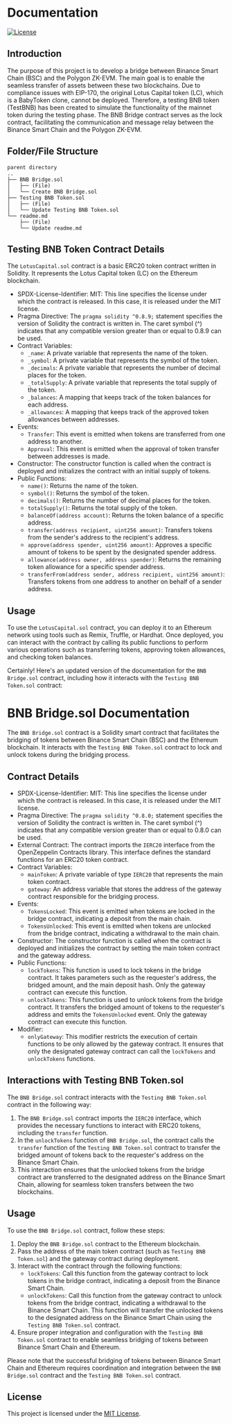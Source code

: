 # Documentation

[![License](https://img.shields.io/badge/License-MIT-blue.svg)](https://github.com/StefanIsMe/Lotus-Capital-Hub-Token/blob/main/LICENSE)

## Introduction

The purpose of this project is to develop a bridge between Binance Smart Chain (BSC) and the Polygon ZK-EVM. The main goal is to enable the seamless transfer of assets between these two blockchains. Due to compliance issues with EIP-170, the original Lotus Capital token (LC), which is a BabyToken clone, cannot be deployed. Therefore, a testing BNB token (TestBNB) has been created to simulate the functionality of the mainnet token during the testing phase. The BNB Bridge contract serves as the lock contract, facilitating the communication and message relay between the Binance Smart Chain and the Polygon ZK-EVM.

## Folder/File Structure

```
parent directory
..
├── BNB Bridge.sol
│   ├── (File)
│   └── Create BNB Bridge.sol
├── Testing BNB Token.sol
│   ├── (File)
│   └── Update Testing BNB Token.sol
└── readme.md
    ├── (File)
    └── Update readme.md
```

## Testing BNB Token Contract Details

The `LotusCapital.sol` contract is a basic ERC20 token contract written in Solidity. It represents the Lotus Capital token (LC) on the Ethereum blockchain.

- SPDX-License-Identifier: MIT: This line specifies the license under which the contract is released. In this case, it is released under the MIT license.
- Pragma Directive: The `pragma solidity ^0.8.9;` statement specifies the version of Solidity the contract is written in. The caret symbol (^) indicates that any compatible version greater than or equal to 0.8.9 can be used.
- Contract Variables:
  - `_name`: A private variable that represents the name of the token.
  - `_symbol`: A private variable that represents the symbol of the token.
  - `_decimals`: A private variable that represents the number of decimal places for the token.
  - `_totalSupply`: A private variable that represents the total supply of the token.
  - `_balances`: A mapping that keeps track of the token balances for each address.
  - `_allowances`: A mapping that keeps track of the approved token allowances between addresses.
- Events:
  - `Transfer`: This event is emitted when tokens are transferred from one address to another.
  - `Approval`: This event is emitted when the approval of token transfer between addresses is made.
- Constructor: The constructor function is called when the contract is deployed and initializes the contract with an initial supply of tokens.
- Public Functions:
  - `name()`: Returns the name of the token.
  - `symbol()`: Returns the symbol of the token.
  - `decimals()`: Returns the number of decimal places for the token.
  - `totalSupply()`: Returns the total supply of the token.
  - `balanceOf(address account)`: Returns the token balance of a specific address.
  - `transfer(address recipient, uint256 amount)`: Transfers tokens from the sender's address to the recipient's address.
  - `approve(address spender, uint256 amount)`: Approves a specific amount of tokens to be spent by the designated spender address.
  - `allowance(address owner, address spender)`: Returns the remaining token allowance for a specific spender address.
  - `transferFrom(address sender, address recipient, uint256 amount)`: Transfers tokens from one address to another on behalf of a sender address.

## Usage

To use the `LotusCapital.sol` contract, you can deploy it to an Ethereum network using tools such as Remix, Truffle, or Hardhat. Once deployed, you can interact with the contract by calling its public functions to perform various operations such as transferring tokens, approving token allowances, and checking token balances.

Certainly! Here's an updated version of the documentation for the `BNB Bridge.sol` contract, including how it interacts with the `Testing BNB Token.sol` contract:

# BNB Bridge.sol Documentation

The `BNB Bridge.sol` contract is a Solidity smart contract that facilitates the bridging of tokens between Binance Smart Chain (BSC) and the Ethereum blockchain. It interacts with the `Testing BNB Token.sol` contract to lock and unlock tokens during the bridging process.

## Contract Details

- SPDX-License-Identifier: MIT: This line specifies the license under which the contract is released. In this case, it is released under the MIT license.
- Pragma Directive: The `pragma solidity ^0.8.0;` statement specifies the version of Solidity the contract is written in. The caret symbol (^) indicates that any compatible version greater than or equal to 0.8.0 can be used.
- External Contract: The contract imports the `IERC20` interface from the OpenZeppelin Contracts library. This interface defines the standard functions for an ERC20 token contract.
- Contract Variables:
  - `mainToken`: A private variable of type `IERC20` that represents the main token contract.
  - `gateway`: An address variable that stores the address of the gateway contract responsible for the bridging process.
- Events:
  - `TokensLocked`: This event is emitted when tokens are locked in the bridge contract, indicating a deposit from the main chain.
  - `TokensUnlocked`: This event is emitted when tokens are unlocked from the bridge contract, indicating a withdrawal to the main chain.
- Constructor: The constructor function is called when the contract is deployed and initializes the contract by setting the main token contract and the gateway address.
- Public Functions:
  - `lockTokens`: This function is used to lock tokens in the bridge contract. It takes parameters such as the requester's address, the bridged amount, and the main deposit hash. Only the gateway contract can execute this function.
  - `unlockTokens`: This function is used to unlock tokens from the bridge contract. It transfers the bridged amount of tokens to the requester's address and emits the `TokensUnlocked` event. Only the gateway contract can execute this function.
- Modifier: 
  - `onlyGateway`: This modifier restricts the execution of certain functions to be only allowed by the gateway contract. It ensures that only the designated gateway contract can call the `lockTokens` and `unlockTokens` functions.

## Interactions with Testing BNB Token.sol

The `BNB Bridge.sol` contract interacts with the `Testing BNB Token.sol` contract in the following way:

1. The `BNB Bridge.sol` contract imports the `IERC20` interface, which provides the necessary functions to interact with ERC20 tokens, including the `transfer` function.
2. In the `unlockTokens` function of `BNB Bridge.sol`, the contract calls the `transfer` function of the `Testing BNB Token.sol` contract to transfer the bridged amount of tokens back to the requester's address on the Binance Smart Chain.
3. This interaction ensures that the unlocked tokens from the bridge contract are transferred to the designated address on the Binance Smart Chain, allowing for seamless token transfers between the two blockchains.

## Usage

To use the `BNB Bridge.sol` contract, follow these steps:

1. Deploy the `BNB Bridge.sol` contract to the Ethereum blockchain.
2. Pass the address of the main token contract (such as `Testing BNB Token.sol`) and the gateway contract during deployment.
3. Interact with the contract through the following functions:
   - `lockTokens`: Call this function from the gateway contract to lock tokens in the bridge contract, indicating a deposit from the Binance Smart Chain.
   - `unlockTokens`: Call this function from the gateway contract to unlock tokens from the bridge contract, indicating a withdrawal to the Binance Smart Chain. This function will transfer the unlocked tokens to the designated address on the Binance Smart Chain using the `Testing BNB Token.sol` contract.
4. Ensure proper integration and configuration with the `Testing BNB Token.sol` contract to enable seamless bridging of tokens between Binance Smart Chain and Ethereum.

Please note that the successful bridging of tokens between Binance Smart Chain and Ethereum requires coordination and integration between the `BNB Bridge.sol` contract and the `Testing BNB Token.sol` contract.

## License

This project is licensed under the [MIT License](https://github.com/StefanIsMe/Lotus-Capital-Hub-Token/blob/main/LICENSE).
